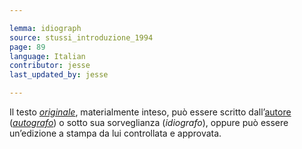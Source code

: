 ```yaml
---

lemma: idiograph
source: stussi_introduzione_1994
page: 89
language: Italian
contributor: jesse
last_updated_by: jesse

---
```


Il testo [_originale_](original.html), materialmente inteso, può essere scritto dall’[autore](author.html) ([_autografo_](holograph.html)) o sotto sua sorveglianza (_idiografo_), oppure può essere un’edizione a stampa da lui controllata e approvata.

